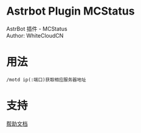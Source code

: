 # Astrbot Plugin MCStatus

AstrBot 插件 - MCStatus  
Author: WhiteCloudCN  

# 用法  
`/motd ip(:端口)获取相应服务器地址`  
# 支持

[帮助文档](https://astrbot.app)
